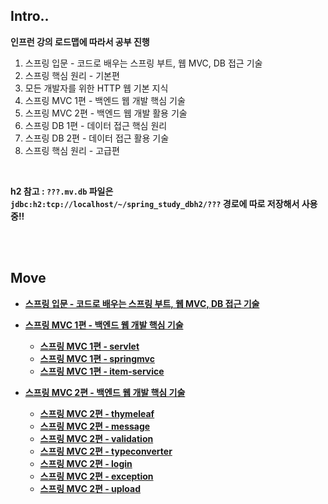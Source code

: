 ## Intro..

**인프런 강의 로드맵에 따라서 공부 진행**

1. 스프링 입문 - 코드로 배우는 스프링 부트, 웹 MVC, DB 접근 기술
2. 스프링 핵심 원리 - 기본편
3. 모든 개발자를 위한 HTTP 웹 기본 지식
4. 스프링 MVC 1편 - 백엔드 웹 개발 핵심 기술
5. 스프링 MVC 2편 - 백엔드 웹 개발 활용 기술
6. 스프링 DB 1편 - 데이터 접근 핵심 원리
7. 스프링 DB 2편 - 데이터 접근 활용 기술
8. 스프링 핵심 원리 - 고급편

<br>

**h2 참고 : `???.mv.db` 파일은 `jdbc:h2:tcp://localhost/~/spring_study_dbh2/???` 경로에 따로 저장해서 사용중!!**

<br><br>

## Move

* **[스프링 입문 - 코드로 배우는 스프링 부트, 웹 MVC, DB 접근 기술](./spring_study_1/jpashop)**
* **[스프링 MVC 1편 - 백엔드 웹 개발 핵심 기술](./spring_study_4/)**
  * **[스프링 MVC 1편 - servlet](./spring_study_4/servlet)**
  * **[스프링 MVC 1편 - springmvc](./spring_study_4/springmvc)**
  * **[스프링 MVC 1편 - item-service](./spring_study_4/item-service)**


* **[스프링 MVC 2편 - 백엔드 웹 개발 핵심 기술](./spring_study_5/)**

  * **[스프링 MVC 2편 - thymeleaf](./spring_study_5/thymeleaf-basic/)**
  * **[스프링 MVC 2편 - message](./spring_study_5/message/)**
  * **[스프링 MVC 2편 - validation](./spring_study_5/validation/)**
  * **[스프링 MVC 2편 - typeconverter](./spring_study_5/typeconverter/)**
  * **[스프링 MVC 2편 - login](./spring_study_5/login/)**
  * **[스프링 MVC 2편 - exception](./spring_study_5/exception/)**
  * **[스프링 MVC 2편 - upload](./spring_study_5/upload/)**
